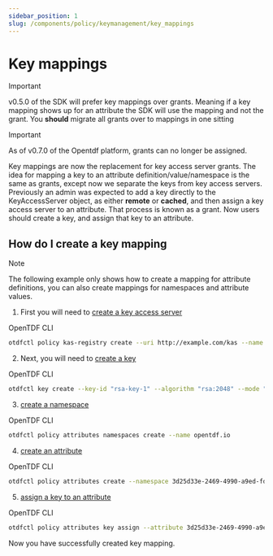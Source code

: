 ```yaml
---
sidebar_position: 1
slug: /components/policy/keymanagement/key_mappings
---
```


# Key mappings

>[!IMPORTANT]
>v0.5.0 of the SDK will prefer key mappings over
>grants. Meaning if a key mapping shows up for an attribute
>the SDK will use the mapping and not the grant.
>You **should** migrate all grants over to mappings in one
>sitting

>[!IMPORTANT]
>As of v0.7.0 of the Opentdf platform,
>grants can no longer be assigned.

Key mappings are now the replacement for key access server grants. The idea for mapping a key to an attribute definition/value/namespace is the same as grants, except now we separate the keys from key access servers. Previously an admin was expected to add a key directly to the KeyAccessServer object, as either **remote** or **cached**, and then assign a key access server to an attribute. That process is known as a grant. Now users should create a key, and assign that key to an attribute.

## How do I create a key mapping

>[!NOTE]
>The following example only shows how to create a mapping for
>attribute definitions, you can also create mappings for namespaces
>and attribute values.

1. First you will need to [create a key access server](https://github.com/opentdf/platform/blob/main/service/policy/kasregistry/key_access_server_registry.proto#L630)

OpenTDF CLI

```bash
otdfctl policy kas-registry create --uri http://example.com/kas --name example-kas
```

2. Next, you will need to [create a key](https://github.com/opentdf/platform/blob/main/service/policy/kasregistry/key_access_server_registry.proto#L644)

OpenTDF CLI

```bash
otdfctl key create --key-id "rsa-key-1" --algorithm "rsa:2048" --mode "local" --kas "891cfe85-b381-4f85-9699-5f7dbfe2a9ab" --wrapping-key-id "virtru-stored-key" --wrapping-key "a8c4824daafcfa38ed0d13002e92b08720e6c4fcee67d52e954c1a6e045907d1"
```

3. [create a namespace](https://github.com/opentdf/platform/blob/main/service/policy/namespaces/namespaces.proto#L180)

OpenTDF CLI

```bash
otdfctl policy attributes namespaces create --name opentdf.io
```

4. [create an attribute](https://github.com/opentdf/platform/blob/main/service/policy/attributes/attributes.proto#L415)

OpenTDF CLI

```bash
otdfctl policy attributes create --namespace 3d25d33e-2469-4990-a9ed-fdd13ce74436 --name myattribute --rule ANY_OF
```

5. [assign a key to an attribute](https://github.com/opentdf/platform/blob/main/service/policy/attributes/attributes.proto#L457)

OpenTDF CLI

```bash
otdfctl policy attributes key assign --attribute 3d25d33e-2469-4990-a9ed-fdd13ce74436 --key-id 8f7e6d5c-4b3a-2d1e-9f8d-7c6b5a432f1d
```

Now you have successfully created key mapping.
